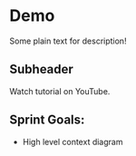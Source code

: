 # Demo

Some plain text for description!

## Subheader

Watch tutorial on YouTube.

## Sprint Goals:
* High level context diagram